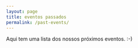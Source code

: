 ```yaml
---
layout: page
title: eventos passados
permalink: /past-events/
---
```


Aqui tem uma lista dos nossos próximos eventos. :-)